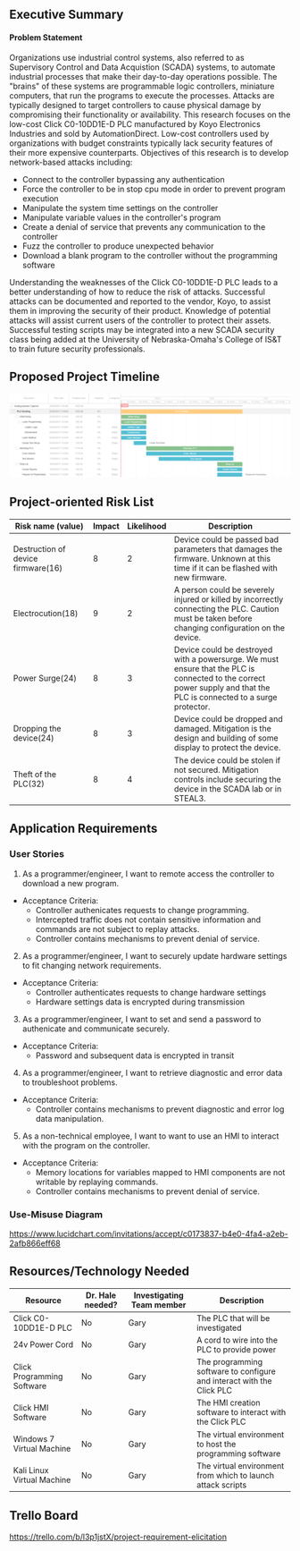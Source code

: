 ## Executive Summary

#### Problem Statement
Organizations use industrial control systems, also referred to as Supervisory Control and Data Acquistion (SCADA) systems, to automate industrial processes that make their day-to-day operations possible.  The "brains" of these systems are programmable logic controllers, miniature computers, that run the programs to execute the processes.  Attacks are typically designed to target controllers to cause physical damage by compromising their functionality or availability.  This research focuses on the low-cost Click C0-10DD1E-D PLC manufactured by Koyo Electronics Industries and sold by AutomationDirect.  Low-cost controllers used by organizations with budget constraints typically lack security features of their more expensive counterparts. Objectives of this research is to develop network-based attacks including:

  - Connect to the controller bypassing any authentication
  - Force the controller to be in stop cpu mode in order to prevent program execution
  - Manipulate the system time settings on the controller
  - Manipulate variable values in the controller's program
  - Create a denial of service that prevents any communication to the controller
  - Fuzz the controller to produce unexpected behavior
  - Download a blank program to the controller without the programming software 
  
Understanding the weaknesses of the Click C0-10DD1E-D PLC leads to a better understanding of how to reduce the risk of attacks. Successful attacks can be documented and reported to the vendor, Koyo, to assist them in improving the security of their product. Knowledge of potential attacks will assist current users of the controller to protect their assets.  Successful testing scripts may be integrated into a new SCADA security class being added at the University of Nebraska-Omaha's College of IS&T to train future security professionals.

## Proposed Project Timeline

![Alt text](/gantChart.PNG?raw=true "Project Timeline")

## Project-oriented Risk List

|Risk name (value)  | Impact     | Likelihood | Description |
|-------------------|------------|------------|-------------|
|Destruction of device firmware(16) | 8 | 2 | Device could be passed bad parameters that damages the firmware. Unknown at this time if it can be flashed with new firmware. |
| Electrocution(18) | 9 | 2 | A person could be severely injured or killed by incorrectly connecting the PLC. Caution must be taken before changing configuration on the device. |
| Power Surge(24) | 8 | 3 | Device could be destroyed with  a powersurge. We must ensure that the PLC is connected to the correct power supply and that the PLC is connected to a surge protector. |
| Dropping the device(24) | 8 | 3 | Device could be dropped and damaged. Mitigation is the design and building of some display to protect the device. |
| Theft of the PLC(32) | 8 | 4 | The device could be stolen if not secured. Mitigation controls include securing the device in the SCADA lab or in STEAL3. |


## Application Requirements

### User Stories
1. As a programmer/engineer, I want to remote access the controller to download a new program.
  - Acceptance Criteria:  
    - Controller authenicates requests to change programming. 
    - Intercepted traffic does not contain sensitive information and commands are not subject to replay attacks.
    - Controller contains mechanisms to prevent denial of service.

2. As a programmer/engineer, I want to securely update hardware settings to fit changing network requirements.
  - Acceptance Criteria:
    - Controller authenticates requests to change hardware settings
    - Hardware settings data is encrypted during transmission

3. As a programmer/engineer, I want to set and send a password to authenicate and communicate securely.
  - Acceptance Criteria:
    - Password and subsequent data is encrypted in transit
  
4. As a programmer/engineer, I want to retrieve diagnostic and error data to troubleshoot problems.
 - Acceptance Criteria:
    - Controller contains mechanisms to prevent diagnostic and error log data manipulation.
  
5. As a non-technical employee, I want to want to use an HMI to interact with the program on the controller.
 - Acceptance Criteria:
    - Memory locations for variables mapped to HMI components are not writable by replaying commands.
    - Controller contains mechanisms to prevent denial of service.

### Use-Misuse Diagram
https://www.lucidchart.com/invitations/accept/c0173837-b4e0-4fa4-a2eb-2afb866eff68

## Resources/Technology Needed

|Resource  | Dr. Hale needed? | Investigating Team member | Description |
|----------|------------------|---------------------------|-------------|
|Click C0-10DD1E-D PLC | No | Gary | The PLC that will be investigated |
|24v Power Cord | No | Gary | A cord to wire into the PLC to provide power |
|Click Programming Software | No | Gary | The programming software to configure and interact with the Click PLC |
|Click HMI Software| No | Gary | The HMI creation software to interact with the Click PLC |
|Windows 7 Virtual Machine | No | Gary | The virtual environment to host the programming software |
|Kali Linux Virtual Machine| No | Gary | The virtual environment from which to launch attack scripts |

## Trello Board
https://trello.com/b/l3p1jstX/project-requirement-elicitation
